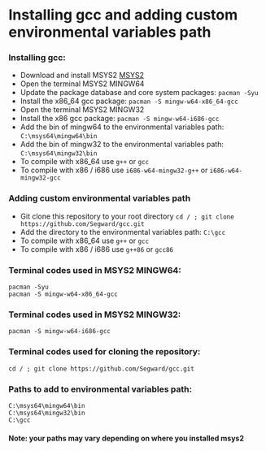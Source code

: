 # Installing gcc and adding custom environmental variables path

### Installing gcc: 
* Download and install MSYS2 [MSYS2](https://www.msys2.org) 
* Open the terminal MSYS2 MINGW64 
* Update the package database and core system packages: ` pacman -Syu `
* Install the x86_64 gcc package: ` pacman -S mingw-w64-x86_64-gcc `
* Open the terminal MSYS2 MINGW32 
* Install the x86 gcc package: ` pacman -S mingw-w64-i686-gcc `
* Add the bin of mingw64 to the environmental variables path: ` C:\msys64\mingw64\bin `
* Add the bin of mingw32 to the environmental variables path: ` C:\msys64\mingw32\bin `
* To compile with x86_64 use ` g++ ` or ` gcc `
* To compile with x86 / i686 use ` i686-w64-mingw32-g++ ` or ` i686-w64-mingw32-gcc `

### Adding custom environmental variables path
* Git clone this repository to your root directory ` cd / ; git clone https://github.com/Segward/gcc.git `
* Add the directory to the environmental variables path: ` C:\gcc `
* To compile with x86_64 use ` g++ ` or ` gcc `
* To compile with x86 / i686 use ` g++86 ` or ` gcc86 `

### Terminal codes used in MSYS2 MINGW64:
```(shell)
pacman -Syu
pacman -S mingw-w64-x86_64-gcc
```

### Terminal codes used in MSYS2 MINGW32:
```(shell)
pacman -S mingw-w64-i686-gcc
```

### Terminal codes used for cloning the repository:
```(shell)
cd / ; git clone https://github.com/Segward/gcc.git
```

### Paths to add to environmental variables path:
```
C:\msys64\mingw64\bin
C:\msys64\mingw32\bin
C:\gcc
```

#### Note: your paths may vary depending on where you installed msys2